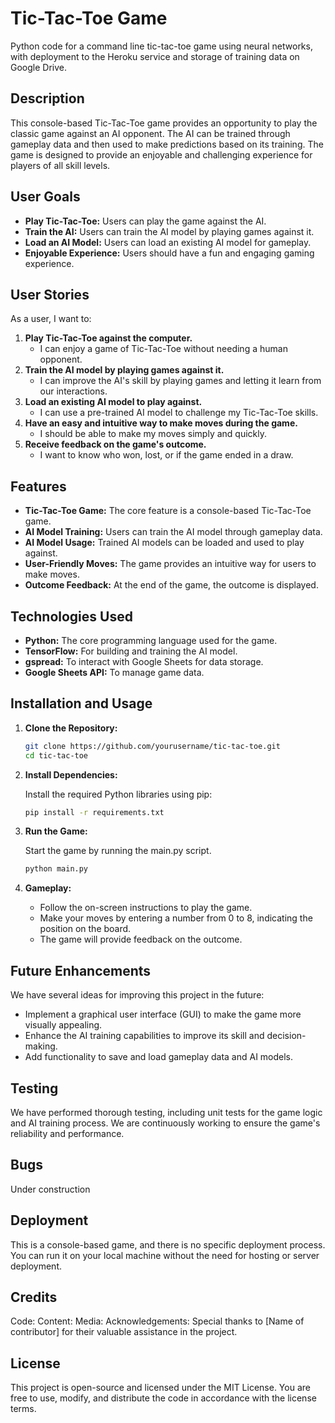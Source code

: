 # Tic-Tac-Toe Game

Python code for a command line tic-tac-toe game using neural networks, with deployment to the Heroku service and storage of training data on Google Drive.


## Description
This console-based Tic-Tac-Toe game provides an opportunity to play the classic game against an AI opponent. The AI can be trained through gameplay data and then used to make predictions based on its training. The game is designed to provide an enjoyable and challenging experience for players of all skill levels.

## User Goals
- **Play Tic-Tac-Toe:** Users can play the game against the AI.
- **Train the AI:** Users can train the AI model by playing games against it.
- **Load an AI Model:** Users can load an existing AI model for gameplay.
- **Enjoyable Experience:** Users should have a fun and engaging gaming experience.

## User Stories
As a user, I want to:
1. **Play Tic-Tac-Toe against the computer.**
   - I can enjoy a game of Tic-Tac-Toe without needing a human opponent.
2. **Train the AI model by playing games against it.**
   - I can improve the AI's skill by playing games and letting it learn from our interactions.
3. **Load an existing AI model to play against.**
   - I can use a pre-trained AI model to challenge my Tic-Tac-Toe skills.
4. **Have an easy and intuitive way to make moves during the game.**
   - I should be able to make my moves simply and quickly.
5. **Receive feedback on the game's outcome.**
   - I want to know who won, lost, or if the game ended in a draw.

## Features
- **Tic-Tac-Toe Game:** The core feature is a console-based Tic-Tac-Toe game.
- **AI Model Training:** Users can train the AI model through gameplay data.
- **AI Model Usage:** Trained AI models can be loaded and used to play against.
- **User-Friendly Moves:** The game provides an intuitive way for users to make moves.
- **Outcome Feedback:** At the end of the game, the outcome is displayed.

## Technologies Used
- **Python:** The core programming language used for the game.
- **TensorFlow:** For building and training the AI model.
- **gspread:** To interact with Google Sheets for data storage.
- **Google Sheets API:** To manage game data.

## Installation and Usage
1. **Clone the Repository:**
   ```bash
   git clone https://github.com/yourusername/tic-tac-toe.git
   cd tic-tac-toe
2. **Install Dependencies:**
    
    Install the required Python libraries using pip:

    ```bash    
    pip install -r requirements.txt
4. **Run the Game:**
    
    Start the game by running the main.py script.
    ```bash
    python main.py
5. **Gameplay:**
    - Follow the on-screen instructions to play the game.
    - Make your moves by entering a number from 0 to 8, indicating the position on the board.
    - The game will provide feedback on the outcome.

## Future Enhancements
We have several ideas for improving this project in the future:

- Implement a graphical user interface (GUI) to make the game more visually appealing.
- Enhance the AI training capabilities to improve its skill and decision-making.
- Add functionality to save and load gameplay data and AI models.

## Testing
We have performed thorough testing, including unit tests for the game logic and AI training process. We are continuously working to ensure the game's reliability and performance.

## Bugs
Under construction

## Deployment
This is a console-based game, and there is no specific deployment process. You can run it on your local machine without the need for hosting or server deployment.

## Credits
Code: 
Content: 
Media: 
Acknowledgements: Special thanks to [Name of contributor] for their valuable assistance in the project.

## License
This project is open-source and licensed under the MIT License. You are free to use, modify, and distribute the code in accordance with the license terms.